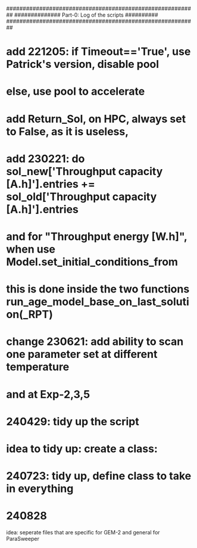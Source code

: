 ##########################################################
##############    Part-0: Log of the scripts    ##########
##########################################################
# add 221205: if Timeout=='True', use Patrick's version, disable pool
#             else, use pool to accelerate 
# add Return_Sol, on HPC, always set to False, as it is useless, 
# add 230221: do sol_new['Throughput capacity [A.h]'].entries += sol_old['Throughput capacity [A.h]'].entries 
#             and for "Throughput energy [W.h]", when use Model.set_initial_conditions_from
#             this is done inside the two functions run_age_model_base_on_last_solution(_RPT)
# change 230621: add ability to scan one parameter set at different temperature 
#                and at Exp-2,3,5
# 240429: tidy up the script
# idea to tidy up: create a class: 
# 240723: tidy up, define class to take in everything


# 240828
idea: seperate files that are specific for GEM-2 and general for ParaSweeper